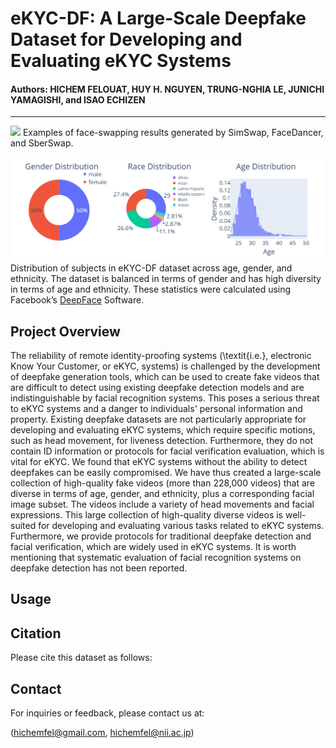 # eKYC-DF: A Large-Scale Deepfake Dataset for Developing and Evaluating eKYC Systems

#### Authors: HICHEM FELOUAT, HUY H. NGUYEN, TRUNG-NGHIA LE, JUNICHI YAMAGISHI, and ISAO ECHIZEN
------------------------------------------------------------
![](images/dataset_results.png)
Examples of face-swapping results generated by SimSwap, FaceDancer, and SberSwap.

![](images/dataset_statistics.png)
Distribution of subjects in eKYC-DF dataset across age, gender,
and ethnicity. The dataset is balanced in terms of gender and has high
diversity in terms of age and ethnicity. These statistics were calculated
using Facebook’s [DeepFace](https://github.com/serengil/deepface) Software.

## Project Overview

The reliability of remote identity-proofing systems (\textit{i.e.}, electronic Know Your Customer, or eKYC, systems) is challenged by the development of deepfake generation tools, which can be used to create fake videos that are difficult to detect using existing deepfake detection models and are indistinguishable by facial recognition systems. This poses a serious threat to eKYC systems and a danger to individuals' personal information and property. Existing deepfake datasets are not particularly appropriate for developing and evaluating eKYC systems, which require specific motions, such as head movement, for liveness detection. Furthermore, they do not contain ID information or protocols for facial verification evaluation, which is vital for eKYC. We found that eKYC systems without the ability to detect deepfakes can be easily compromised. We have thus created a large-scale collection of high-quality fake videos (more than 228,000 videos) that are diverse in terms of age, gender, and ethnicity, plus a corresponding facial image subset. The videos include a variety of head movements and facial expressions. This large collection of high-quality diverse videos is well-suited for developing and evaluating various tasks related to eKYC systems. Furthermore, we provide protocols for traditional deepfake detection and facial verification, which are widely used in eKYC systems. It is worth mentioning that systematic evaluation of facial recognition systems on deepfake detection has not been reported.

## Usage


## Citation

Please cite this dataset as follows:

## Contact

For inquiries or feedback, please contact us at:

(hichemfel@gmail.com, hichemfel@nii.ac.jp)



